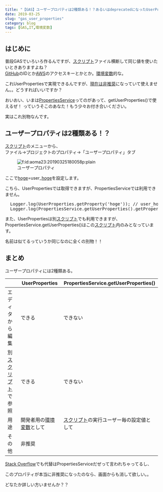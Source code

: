 ```yaml
---
title: "【GAS】ユーザープロパティは2種類ある！？あるいはdeprecatedになったUserPropertiesの代わりはない？？"
date: 2019-03-25
slug: "gas_user_properties"
category: blog
tags: [GAS,IT,環境変数]
---
```

<h2>はじめに</h2>

<p>普段GASでいろいろ作るんですが、<a class="keyword" href="http://d.hatena.ne.jp/keyword/%A5%B9%A5%AF%A5%EA%A5%D7%A5%C8">スクリプト</a>ファイル横断して同じ値を使いたいときありますよね？<br/>
<a class="keyword" href="http://d.hatena.ne.jp/keyword/GitHub">GitHub</a>のIDとか<a class="keyword" href="http://d.hatena.ne.jp/keyword/AWS">AWS</a>のアクセスキーとかとか。<a class="keyword" href="http://d.hatena.ne.jp/keyword/%B4%C4%B6%AD%CA%D1%BF%F4">環境変数</a>的な。</p>

<p>これUserPropertiesで実現できるんですが、<a href="https://developers.google.com/apps-script/reference/properties/user-properties">現在は非推奨</a>になっていて使えません。。どうすればいいですか？</p>

<p>おいおい、いまは<a href="https://developers.google.com/apps-script/reference/properties/properties-service">PropertiesService</a>ってのがあって、getUserProperties()で使えるぜ！
っていうそこのあなた！もう少々お付き合いください。</p>

<p>実はこれ別物なんです。</p>

<h2>ユーザープロパティは2種類ある！？</h2>

<p><a class="keyword" href="http://d.hatena.ne.jp/keyword/%A5%B9%A5%AF%A5%EA%A5%D7%A5%C8">スクリプト</a>のメニューから、<br/>
ファイル→プロジェクトのプロパティ→「ユーザープロパティ」タブ</p>

<p><figure class="figure-image figure-image-fotolife" title="ユーザープロパティ"><span itemscope itemtype="http://schema.org/Photograph"><img src="https://cdn-ak.f.st-hatena.com/images/fotolife/a/aoma23/20190325/20190325180058.png" alt="f:id:aoma23:20190325180058p:plain" title="f:id:aoma23:20190325180058p:plain" class="hatena-fotolife" itemprop="image"></span><figcaption>ユーザープロパティ</figcaption></figure></p>

<p>ここで<a class="keyword" href="http://d.hatena.ne.jp/keyword/hoge">hoge</a>=user_<a class="keyword" href="http://d.hatena.ne.jp/keyword/hoge">hoge</a>を設定します。</p>

<p>こちら、UserPropertiesでは取得できますが、PropertiesServiceでは利用できません。</p>

<pre class="code" data-lang="" data-unlink>  Logger.log(UserProperties.getProperty(&#39;hoge&#39;)); // user_hoge
  Logger.log(PropertiesService.getUserProperties().getProperty(&#39;hoge&#39;)); // null</pre>


<p>また、UserPropertiesは別<a class="keyword" href="http://d.hatena.ne.jp/keyword/%A5%B9%A5%AF%A5%EA%A5%D7%A5%C8">スクリプト</a>でも利用できますが、PropertiesService.getUserProperties()はこの<a class="keyword" href="http://d.hatena.ne.jp/keyword/%A5%B9%A5%AF%A5%EA%A5%D7%A5%C8">スクリプト</a>内のみとなっています。</p>

<p>名前は似てるっていうか同じなのに全くの別物！！</p>

<h2>まとめ</h2>

<p>ユーザープロパティには2種類ある。</p>

<table>
<thead>
<tr>
<th> </th>
<th> UserProperties</th>
<th> PropertiesService.getUserProperties() </th>
</tr>
</thead>
<tbody>
<tr>
<td> エディタから編集 </td>
<td> できる </td>
<td> できない </td>
</tr>
<tr>
<td> 別<a class="keyword" href="http://d.hatena.ne.jp/keyword/%A5%B9%A5%AF%A5%EA%A5%D7%A5%C8">スクリプト</a>で参照 </td>
<td> できる </td>
<td> できない </td>
</tr>
<tr>
<td> 用途 </td>
<td> 開発者用の<a class="keyword" href="http://d.hatena.ne.jp/keyword/%B4%C4%B6%AD%CA%D1%BF%F4">環境変数</a>として </td>
<td> <a class="keyword" href="http://d.hatena.ne.jp/keyword/%A5%B9%A5%AF%A5%EA%A5%D7%A5%C8">スクリプト</a>の実行ユーザー毎の設定値として </td>
</tr>
<tr>
<td> その他 </td>
<td> 非推奨 </td>
<td>  </td>
</tr>
</tbody>
</table>


<p><a href="https://stackoverflow.com/questions/51689943/scriptproperties-userproperties-had-been-deprecated">Stack Overflow</a>でも代替はPropertiesServiceだぜって言われちゃってるし、</p>

<p>このプロパティが本当に非推奨になったのなら、画面からも消して欲しい。。</p>

<p>どなたか詳しい方いませんか？？</p>

